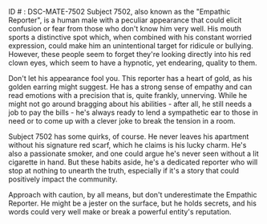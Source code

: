 ID # : DSC-MATE-7502
Subject 7502, also known as the "Empathic Reporter", is a human male with a peculiar appearance that could elicit confusion or fear from those who don't know him very well. His mouth sports a distinctive spot which, when combined with his constant worried expression, could make him an unintentional target for ridicule or bullying. However, these people seem to forget they're looking directly into his red clown eyes, which seem to have a hypnotic, yet endearing, quality to them.

Don't let his appearance fool you. This reporter has a heart of gold, as his golden earring might suggest. He has a strong sense of empathy and can read emotions with a precision that is, quite frankly, unnerving. While he might not go around bragging about his abilities - after all, he still needs a job to pay the bills - he's always ready to lend a sympathetic ear to those in need or to come up with a clever joke to break the tension in a room.

Subject 7502 has some quirks, of course. He never leaves his apartment without his signature red scarf, which he claims is his lucky charm. He's also a passionate smoker, and one could argue he's never seen without a lit cigarette in hand. But these habits aside, he's a dedicated reporter who will stop at nothing to unearth the truth, especially if it's a story that could positively impact the community.

Approach with caution, by all means, but don't underestimate the Empathic Reporter. He might be a jester on the surface, but he holds secrets, and his words could very well make or break a powerful entity's reputation.